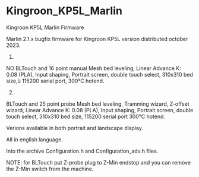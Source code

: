 # Kingroon_KP5L_Marlin
Kingroon KP5L Marlin Firmware

Marlin 2.1.x bugfix firmware for Kingroon KP5L version distributed october 2023.

1.
NO BLTouch and 16 point manual Mesh bed leveling,
Linear Advance K: 0.08 (PLA),
Input shaping,
Portrait screen,
double touch select,
310x310 bed size,ù
115200 serial port,
300°C hotend.

2. 
BLTouch and 25 point probe Mesh bed leveling,
Tramming wizard,
Z-offset wizard,
Linear Advance K: 0.08 (PLA), 
Input shaping,
Portrait screen,
double touch select,
310x310 bed size,
115200 serial port
300°C hotend.

Verions available in both portrait and landscape display.

All in english language.

Into the archive Configuration.h and Configuration_adv.h files. 

NOTE: for BLTouch put Z-probe plug to Z-Min endstop and you can remove the Z-Min switch from the machine.
